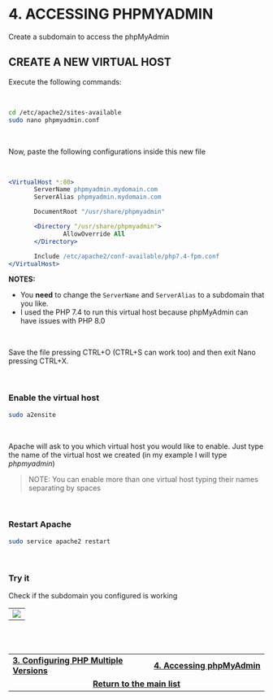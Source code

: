 # 4. ACCESSING PHPMYADMIN
Create a subdomain to access the phpMyAdmin

## CREATE A NEW VIRTUAL HOST
Execute the following commands:

<br>

```bash
cd /etc/apache2/sites-available
sudo nano phpmyadmin.conf
```

<br>

Now, paste the following configurations inside this new file

<br>

 ```apache
<VirtualHost *:80>
        ServerName phpmyadmin.mydomain.com
        ServerAlias phpmyadmin.mydomain.com

        DocumentRoot "/usr/share/phpmyadmin"

        <Directory "/usr/share/phpmyadmin">
                AllowOverride All
        </Directory>

        Include /etc/apache2/conf-available/php7.4-fpm.conf
</VirtualHost>
```

**NOTES:**
 - You **need** to change the `ServerName` and `ServerAlias` to a subdomain that you like.
 - I used the PHP 7.4 to run this virtual host because phpMyAdmin can have issues with PHP 8.0

<br>

Save the file pressing CTRL+O (CTRL+S can work too) and then exit Nano pressing CTRL+X.

<br>

### Enable the virtual host

```bash
sudo a2ensite
```

<br>

Apache will ask to you which virtual host you would like to enable.
Just type the name of the virtual host we created (in my example I will type *phpmyadmin*)

> NOTE: You can enable more than one virtual host typing their names separating by spaces

<br>

### Restart Apache

```bash
sudo service apache2 restart
```

<br>

### Try it
Check if the subdomain you configured is working
<table><tr><td>
  <img src="https://user-images.githubusercontent.com/49572917/111044984-79aff680-842a-11eb-8ef8-0f5ea3b6a8c1.png">
</td></tr></table>

<br><br>
<div>
    <table width="9000">
        <tr>
            <td width="9000">
                <a href="https://github.com/andregalastri/tutorials/blob/main/Ubuntu%20Server/3.%20Configuring%20PHP%20Multiple%20Versions.md"><b>3. Configuring PHP Multiple Versions</b></a>
            </td>
            <td width="50%" align="right">
                <a href="https://github.com/andregalastri/tutorials/blob/main/Ubuntu%20Server/5.%20Enabling%20Let's%20Encrypt%20SSL.md"><b>4. Accessing phpMyAdmin</b></a>
            </td>
        </tr>
        <tr>
            <td width="9000" colspan="2" align="center">
                <a href="">
                    <b>Return to the main list</b>
                </a>
            </td>
        </tr>
    </table>
</div>
